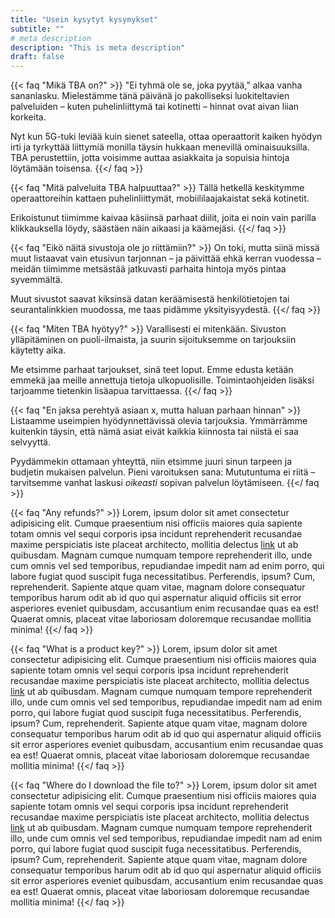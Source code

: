 ```yaml
---
title: "Usein kysytyt kysymykset"
subtitle: ""
# meta description
description: "This is meta description"
draft: false
---
```



{{< faq "Mikä TBA on?" >}}
"Ei tyhmä ole se, joka pyytää," alkaa vanha sananlasku. Mielestämme tänä päivänä jo pakolliseksi luokiteltavien palveluiden – kuten puhelinliittymä tai kotinetti – hinnat ovat aivan liian korkeita. 

Nyt kun 5G-tuki leviää kuin sienet sateella, ottaa operaattorit kaiken hyödyn irti ja tyrkyttää liittymiä monilla täysin hukkaan menevillä ominaisuuksilla. TBA perustettiin, jotta voisimme auttaa asiakkaita ja sopuisia hintoja löytämään toisensa. 
{{</ faq >}}


{{< faq "Mitä palveluita TBA halpuuttaa?" >}}
Tällä hetkellä keskitymme operaattoreihin kattaen puhelinliittymät, mobiililaajakaistat sekä kotinetit.

Erikoistunut tiimimme kaivaa käsiinsä parhaat diilit, joita ei noin vain parilla klikkauksella löydy, säästäen näin aikaasi ja käämejäsi. 
{{</ faq >}}


{{< faq "Eikö näitä sivustoja ole jo riittämiin?" >}}
On toki, mutta siinä missä muut listaavat vain etusivun tarjonnan – ja päivittää ehkä kerran vuodessa – meidän tiimimme metsästää jatkuvasti parhaita hintoja myös pintaa syvemmältä. 

Muut sivustot saavat kiksinsä datan keräämisestä henkilötietojen tai seurantalinkkien muodossa, me taas pidämme yksityisyydestä.
{{</ faq >}}


{{< faq "Miten TBA hyötyy?" >}}
Varallisesti ei mitenkään. Sivuston ylläpitäminen on puoli-ilmaista, ja suurin sijoituksemme on tarjouksiin käytetty aika.

Me etsimme parhaat tarjoukset, sinä teet loput. Emme edusta ketään emmekä jaa meille annettuja tietoja ulkopuolisille. Toimintaohjeiden lisäksi tarjoamme tietenkin lisäapua tarvittaessa.
{{</ faq >}}


{{< faq "En jaksa perehtyä asiaan x, mutta haluan parhaan hinnan" >}}
Listaamme useimpien hyödynnettävissä olevia tarjouksia. Ymmärrämme kuitenkin täysin, että nämä asiat eivät kaikkia kiinnosta tai niistä ei saa selvyyttä.

Pyydämmekin ottamaan yhteyttä, niin etsimme juuri sinun tarpeen ja budjetin mukaisen palvelun. Pieni varoituksen sana: Mututuntuma ei riitä – tarvitsemme vanhat laskusi _oikeasti_ sopivan palvelun löytämiseen.
{{</ faq >}}


{{< faq "Any refunds?" >}}
Lorem, ipsum dolor sit amet consectetur adipisicing elit. Cumque praesentium nisi officiis maiores quia sapiente totam omnis vel sequi corporis ipsa incidunt reprehenderit recusandae maxime perspiciatis iste placeat architecto, mollitia delectus [link](https://examplesite.com) ut ab quibusdam. Magnam cumque numquam tempore reprehenderit illo, unde cum omnis vel sed temporibus, repudiandae impedit nam ad enim porro, qui labore fugiat quod suscipit fuga necessitatibus. Perferendis, ipsum? Cum, reprehenderit. Sapiente atque quam vitae, magnam dolore consequatur temporibus harum odit ab id quo qui aspernatur aliquid officiis sit error asperiores eveniet quibusdam, accusantium enim recusandae quas ea est! Quaerat omnis, placeat vitae laboriosam doloremque recusandae mollitia minima!
{{</ faq >}}


{{< faq "What is a product key?" >}}
Lorem, ipsum dolor sit amet consectetur adipisicing elit. Cumque praesentium nisi officiis maiores quia sapiente totam omnis vel sequi corporis ipsa incidunt reprehenderit recusandae maxime perspiciatis iste placeat architecto, mollitia delectus [link](https://examplesite.com) ut ab quibusdam. Magnam cumque numquam tempore reprehenderit illo, unde cum omnis vel sed temporibus, repudiandae impedit nam ad enim porro, qui labore fugiat quod suscipit fuga necessitatibus. Perferendis, ipsum? Cum, reprehenderit. Sapiente atque quam vitae, magnam dolore consequatur temporibus harum odit ab id quo qui aspernatur aliquid officiis sit error asperiores eveniet quibusdam, accusantium enim recusandae quas ea est! Quaerat omnis, placeat vitae laboriosam doloremque recusandae mollitia minima!
{{</ faq >}}


{{< faq "Where do I download the file to?" >}}
Lorem, ipsum dolor sit amet consectetur adipisicing elit. Cumque praesentium nisi officiis maiores quia sapiente totam omnis vel sequi corporis ipsa incidunt reprehenderit recusandae maxime perspiciatis iste placeat architecto, mollitia delectus [link](https://examplesite.com) ut ab quibusdam. Magnam cumque numquam tempore reprehenderit illo, unde cum omnis vel sed temporibus, repudiandae impedit nam ad enim porro, qui labore fugiat quod suscipit fuga necessitatibus. Perferendis, ipsum? Cum, reprehenderit. Sapiente atque quam vitae, magnam dolore consequatur temporibus harum odit ab id quo qui aspernatur aliquid officiis sit error asperiores eveniet quibusdam, accusantium enim recusandae quas ea est! Quaerat omnis, placeat vitae laboriosam doloremque recusandae mollitia minima!
{{</ faq >}}